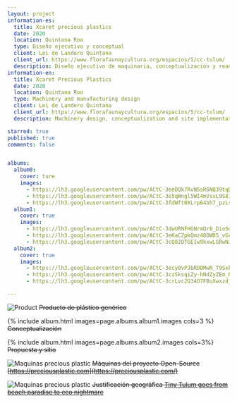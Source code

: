 ```yaml
---
layout: project
information-es:
  title: Xcaret precious plastics
  date: 2020
  location: Quintana Roo
  type: Diseño ejecutivo y conceptual
  client: Lei de Landero Quintana
  client_url: https://www.florafaunaycultura.org/espacios/5/cc-tulum/
  description: Diseño ejecutivo de maquinaria, conceptualización y readaptación en sitio del proyecto https://preciousplastic.com para el reciclado de plástico en las playas de la reserva natural de Tulúm y primer propuesta de producto
information-en:
  title: Xcaret Precious Plastics
  date: 2020
  location: Quintana Roo
  type: Machinery and manufacturing design
  client: Lei de Landero Quintana
  client_url: https://www.florafaunaycultura.org/espacios/5/cc-tulum/
  description: Machinery design, conceptualization and site implementation of the project https://preciousplastic.com for the recycling of plastic on the beaches of the natural reserve of Tulúm for a non profit organization

starred: true
published: true
comments: false


albums:
  album0:
    cover: ture
    images:
      - https://lh3.googleusercontent.com/pw/ACtC-3eeDQk7RvN5sR6NQ39tqDEKJiFGc9nvEu73mHTJvaily39S42xLF4Uvg9FggzP2bhKrmblm_ZQKqO9IcuJU6LjWnIY3pX2Pvy2J8JFEh_4q8LnIGgfXylJkGSlA9mBreT5jFYJHxrK0KrYB3iPMQ5bfqg=w1810-h1018-no?authuser=1
      - https://lh3.googleusercontent.com/pw/ACtC-3e5qWngl5WI4mVsxL9S8IKQWsZCvo96waDzKnuIaVXkO6fdXM78BLR2Hch02vw1cQsQfzN4k8D_Qz0wNWgSOG1BYEAPQrvgMIzua8AkJyDX2RRevNUnQQ3reLxcgXKOt9CWWVEELKfuoL2uOuettaJ0oA=w1819-h732-no?authuser=1
      - https://lh3.googleusercontent.com/pw/ACtC-3fdWft0XLrp64bh7_pzLsl-qPJDXp3UhMSZX97XrQDl-vikKY_1xT-RFlregxZAyITaDhxfQxU7TiXoYeIUVVl-nmSqQ2Agqx1ol9HYZEFZKysfxJhrzGNzywqhbLRBQX0EuojRPQ9U8dC4MUhcDLpDug=w940-h529-no?authuser=1
  album1:
    cover: true
    images:
      - https://lh3.googleusercontent.com/pw/ACtC-3dwURNFHGNrmQr8_DioSdC6YUmX32aZY51WZVqHHpJOcHLMBincQrR1vP_JBrI56e8Hjz9TgEj3zmp8QL5f1pDrM4IizeWEPcFh9CsLenuCRIUhJPFfgmGWyH9I1UISuqNzc9gE_tYJl9F6aCEH-p3zeA=w1587-h1018-no?authuser=1
      - https://lh3.googleusercontent.com/pw/ACtC-3eKaCZpkQmz48OWD5_vGc0Onk05jYDqG35JfzfHdNm7_U6SSyEmkUOY-RiAiTAJRKi8MMvPDjCIT79HEekO4vgamFCMaPzmKGuuYGYjBvMcebAzy-BX3QALqlDft1qoMJs8oYdLSZdAT_C_vlOHa-Fazw=w849-h1018-no?authuser=1
      - https://lh3.googleusercontent.com/pw/ACtC-3cQ82DTGEIw9kxwLGRwNJ6VcZ5p8dvXcHOC-lByPIz9x6KmNDGGeavL-hJCTDPfDj_PiYwSVeWMC9hB2LHze34c7XLePZgzDgaVkCwnzBvBWfEZctaxKflorDsAUk9AZFZS3Meuyu4X36V1VHa_-9f1_A=w1358-h1018-no?authuser=1
  album2:
    cover: true
    images:
      - https://lh3.googleusercontent.com/pw/ACtC-3ecy0vPJbRDDMwR_T9Sxk80sTeYogIgAjEDpnvRU4lSx1btQA3nlAn0zSWDPcUYexIPvBVkr9Nyx24Sq8bGHB2kF2ieDdqztH24a-skRMMeJBX_EWUAS5gxL5q1aS_GAST9ZhLziOZbsrORU2HYRbkdwg=w1859-h928-no?authuser=1
      - https://lh3.googleusercontent.com/pw/ACtC-3czSksqiZy-hNdZyZEm_N5JXUFMgdZgpglFOAGWY2YAnPZar_A5zFqtM8_vN6MNy5zTeluv0i5j9UG1dQ_4DHBGfMeHh2_uyFzmQUzxVOaUi1YiFkZO-IugDprb-5lXj3M7T4G8bbCsBDZim-ldqv5FiQ=w1233-h1018-no?authuser=1
      - https://lh3.googleusercontent.com/pw/ACtC-3crLvc2G34O7FBuXwxzd_v8FUbi9AnFOSEP54sSTrKis4ooq-nCemTtO8sc879wlIeuN8SZsWAcdtURwhoKaG-heDlRypowg78zc3VcAlxSiLk7f1eTEpueCzOKm0xj13xK1xB4UcWvAQzgbcc_ZAtizw=w1103-h525-no?authuser=1

---
```


![Product]({{page.albums.album0.images[0]}})
~~Producto de plástico genérico~~

{% include album.html images=page.albums.album1.images cols=3 %}
~~Conceptualización~~

{% include album.html images=page.albums.album2.images cols=3%}
~~Propuesta y sitio~~

![Maquinas precious plastic]({{page.albums.album0.images[1]}})
~~Máquinas del proyecto Open-Source [https://preciousplastic.com](https://preciousplastic.com/)~~

![Maquinas precious plastic]({{page.albums.album0.images[2]}})
~~Justificación geográfica  [Tiny Tulum goes from beach paradise to eco nightmare](https://www.dw.com/en/tiny-tulum-goes-from-beach-paradise-to-eco-nightmare/a-43231319)~~

<!-- TODO: Agregar propuesta de maquinaria para tejas extruidas, panel ranurado hueco térmico para fachadas (radiadores de fachada) y sistema de protección contra huracanes - Urge saber el tipo de plástico (pedos con el sol) -->
